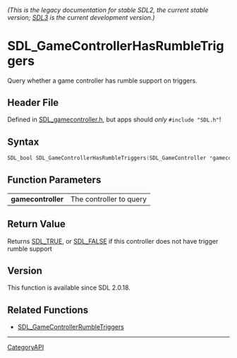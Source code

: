 ###### (This is the legacy documentation for stable SDL2, the current stable version; [SDL3](https://wiki.libsdl.org/SDL3/) is the current development version.)
# SDL_GameControllerHasRumbleTriggers

Query whether a game controller has rumble support on triggers.

## Header File

Defined in [SDL_gamecontroller.h](https://github.com/libsdl-org/SDL/blob/SDL2/include/SDL_gamecontroller.h), but apps should _only_ `#include "SDL.h"`!

## Syntax

```c
SDL_bool SDL_GameControllerHasRumbleTriggers(SDL_GameController *gamecontroller);

```

## Function Parameters

|                        |                         |
| ---------------------- | ----------------------- |
| **gamecontroller**     | The controller to query |

## Return Value

Returns [SDL_TRUE](SDL_TRUE), or [SDL_FALSE](SDL_FALSE) if this controller
does not have trigger rumble support

## Version

This function is available since SDL 2.0.18.

## Related Functions

* [SDL_GameControllerRumbleTriggers](SDL_GameControllerRumbleTriggers)

----
[CategoryAPI](CategoryAPI)

